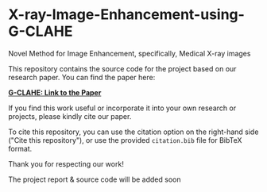 # X-ray-Image-Enhancement-using-G-CLAHE
Novel Method for Image Enhancement, specifically, Medical X-ray images

This repository contains the source code for the project based on our research paper. You can find the paper here:

[**G-CLAHE: Link to the Paper**](https://www.worldscientific.com/doi/10.1142/S0218001424570106)

If you find this work useful or incorporate it into your own research or projects, please kindly cite our paper.

To cite this repository, you can use the citation option on the right-hand side ("Cite this repository"), or use the provided `citation.bib` file for BibTeX format.

Thank you for respecting our work!

The project report & source code will be added soon
